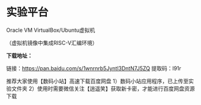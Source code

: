 # 实验平台

Oracle VM VirtualBox/Ubuntu虚拟机

（虚拟机镜像中集成RISC-V汇编环境）



**下载地址：**

链接：https://pan.baidu.com/s/1wnrnrb5Jyntl3DntN7J5ZQ 
提取码：l91r



推荐大家使用【数码小站】高速下载百度网盘
1）数码小站应用程序，已上传至实验文件夹
2）使用时需要微信关注【逍遥笑】获取新卡密，才能进行百度网盘资源下载
